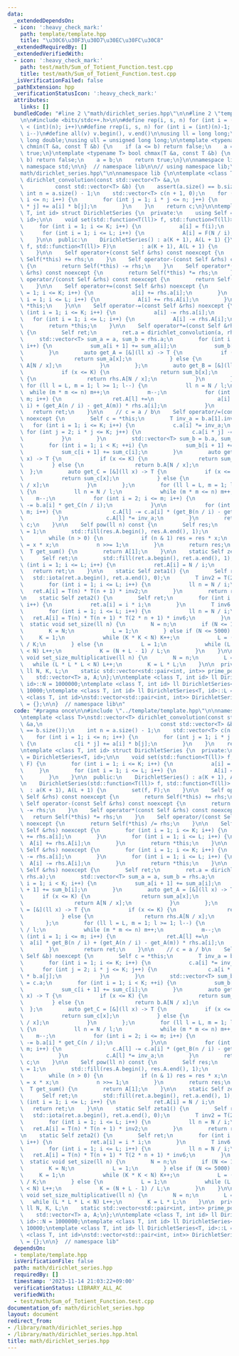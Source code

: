 ```yaml
---
data:
  _extendedDependsOn:
  - icon: ':heavy_check_mark:'
    path: template/template.hpp
    title: "\u30C6\u30F3\u30D7\u30EC\u30FC\u30C8"
  _extendedRequiredBy: []
  _extendedVerifiedWith:
  - icon: ':heavy_check_mark:'
    path: test/math/Sum_of_Totient_Function.test.cpp
    title: test/math/Sum_of_Totient_Function.test.cpp
  _isVerificationFailed: false
  _pathExtension: hpp
  _verificationStatusIcon: ':heavy_check_mark:'
  attributes:
    links: []
  bundledCode: "#line 2 \"math/dirichlet_series.hpp\"\n\n#line 2 \"template/template.hpp\"\
    \n\n#include <bits/stdc++.h>\n\n#define rep(i, s, n) for (int i = (int)(s); i\
    \ < (int)(n); i++)\n#define rrep(i, s, n) for (int i = (int)(n)-1; i >= (int)(s);\
    \ i--)\n#define all(v) v.begin(), v.end()\n\nusing ll = long long;\nusing ld =\
    \ long double;\nusing ull = unsigned long long;\n\ntemplate <typename T> bool\
    \ chmin(T &a, const T &b) {\n    if (a <= b) return false;\n    a = b;\n    return\
    \ true;\n}\ntemplate <typename T> bool chmax(T &a, const T &b) {\n    if (a >=\
    \ b) return false;\n    a = b;\n    return true;\n}\n\nnamespace lib {\n\nusing\
    \ namespace std;\n\n}  // namespace lib\n\n// using namespace lib;\n#line 4 \"\
    math/dirichlet_series.hpp\"\n\nnamespace lib {\n\ntemplate <class T>\nstd::vector<T>\
    \ dirichlet_convolution(const std::vector<T> &a,\n                           \
    \          const std::vector<T> &b) {\n    assert(a.size() == b.size());\n   \
    \ int n = a.size() - 1;\n    std::vector<T> c(n + 1, 0);\n    for (int i = 1;\
    \ i <= n; i++) {\n        for (int j = 1; i * j <= n; j++) {\n            c[i\
    \ * j] += a[i] * b[j];\n        }\n    }\n    return c;\n}\n\ntemplate <class\
    \ T, int id> struct DirichletSeries {\n  private:\n    using Self = DirichletSeries<T,\
    \ id>;\n\n    void set(std::function<T(ll)> f, std::function<T(ll)> F) {\n   \
    \     for (int i = 1; i <= K; i++) {\n            a[i] = f(i);\n        }\n  \
    \      for (int i = 1; i <= L; i++) {\n            A[i] = F(N / i);\n        }\n\
    \    }\n\n  public:\n    DirichletSeries() : a(K + 1), A(L + 1) {}\n\n    DirichletSeries(std::function<T(ll)>\
    \ f, std::function<T(ll)> F)\n        : a(K + 1), A(L + 1) {\n        set(f, F);\n\
    \    }\n\n    Self operator+(const Self &rhs) const noexcept {\n        return\
    \ Self(*this) += rhs;\n    }\n    Self operator-(const Self &rhs) const noexcept\
    \ {\n        return Self(*this) -= rhs;\n    }\n    Self operator*(const Self\
    \ &rhs) const noexcept {\n        return Self(*this) *= rhs;\n    }\n    Self\
    \ operator/(const Self &rhs) const noexcept {\n        return Self(*this) /= rhs;\n\
    \    }\n\n    Self operator+=(const Self &rhs) noexcept {\n        for (int i\
    \ = 1; i <= K; i++) {\n            a[i] += rhs.a[i];\n        }\n        for (int\
    \ i = 1; i <= L; i++) {\n            A[i] += rhs.A[i];\n        }\n        return\
    \ *this;\n    }\n\n    Self operator-=(const Self &rhs) noexcept {\n        for\
    \ (int i = 1; i <= K; i++) {\n            a[i] -= rhs.a[i];\n        }\n     \
    \   for (int i = 1; i <= L; i++) {\n            A[i] -= rhs.A[i];\n        }\n\
    \        return *this;\n    }\n\n    Self operator*=(const Self &rhs) noexcept\
    \ {\n        Self ret;\n        ret.a = dirichlet_convolution(a, rhs.a);\n   \
    \     std::vector<T> sum_a = a, sum_b = rhs.a;\n        for (int i = 1; i < K;\
    \ i++) {\n            sum_a[i + 1] += sum_a[i];\n            sum_b[i + 1] += sum_b[i];\n\
    \        }\n        auto get_A = [&](ll x) -> T {\n            if (x <= K) {\n\
    \                return sum_a[x];\n            } else {\n                return\
    \ A[N / x];\n            }\n        };\n        auto get_B = [&](ll x) -> T {\n\
    \            if (x <= K) {\n                return sum_b[x];\n            } else\
    \ {\n                return rhs.A[N / x];\n            }\n        };\n       \
    \ for (ll l = L, m = 1; l >= 1; l--) {\n            ll n = N / l;\n          \
    \  while (m * m <= n) m++;\n            m--;\n            for (int i = 1; i <=\
    \ m; i++) {\n                ret.A[l] +=\n                    a[i] * get_B(n /\
    \ i) + (get_A(n / i) - get_A(m)) * rhs.a[i];\n            }\n        }\n     \
    \   return ret;\n    }\n\n    // c = a / b\n    Self operator/=(const Self &b)\
    \ noexcept {\n        Self c = *this;\n        T inv_a = b.a[1].inv();\n     \
    \   for (int i = 1; i <= K; i++) {\n            c.a[i] *= inv_a;\n           \
    \ for (int j = 2; i * j <= K; j++) {\n                c.a[i * j] -= c.a[i] * b.a[j];\n\
    \            }\n        }\n        std::vector<T> sum_b = b.a, sum_c = c.a;\n\
    \        for (int i = 1; i < K; ++i) {\n            sum_b[i + 1] += sum_b[i];\n\
    \            sum_c[i + 1] += sum_c[i];\n        }\n        auto get_B = [&](ll\
    \ x) -> T {\n            if (x <= K) {\n                return sum_b[x];\n   \
    \         } else {\n                return b.A[N / x];\n            }\n      \
    \  };\n        auto get_C = [&](ll x) -> T {\n            if (x <= K) {\n    \
    \            return sum_c[x];\n            } else {\n                return c.A[N\
    \ / x];\n            }\n        };\n        for (ll l = L, m = 1; l >= 1; l--)\
    \ {\n            ll n = N / l;\n            while (m * m <= n) m++;\n        \
    \    m--;\n            for (int i = 2; i <= m; i++) {\n                c.A[l]\
    \ -= b.a[i] * get_C(n / i);\n            }\n\n            for (int i = 1; i <=\
    \ m; i++) {\n                c.A[l] -= c.a[i] * (get_B(n / i) - get_B(m));\n \
    \           }\n            c.A[l] *= inv_a;\n        }\n        return *this =\
    \ c;\n    }\n\n    Self pow(ll n) const {\n        Self res;\n        res.a[1]\
    \ = 1;\n        std::fill(res.A.begin(), res.A.end(), 1);\n        Self x = *this;\n\
    \        while (n > 0) {\n            if (n & 1) res = res * x;\n            x\
    \ = x * x;\n            n >>= 1;\n        }\n        return res;\n    }\n\n  \
    \  T get_sum() {\n        return A[1];\n    }\n\n    static Self zeta() {\n  \
    \      Self ret;\n        std::fill(ret.a.begin(), ret.a.end(), 1);\n        for\
    \ (int i = 1; i <= L; i++) {\n            ret.A[i] = N / i;\n        }\n     \
    \   return ret;\n    }\n\n    static Self zeta1() {\n        Self ret;\n     \
    \   std::iota(ret.a.begin(), ret.a.end(), 0);\n        T inv2 = T(2).inv();\n\
    \        for (int i = 1; i <= L; i++) {\n            ll n = N / i;\n         \
    \   ret.A[i] = T(n) * T(n + 1) * inv2;\n        }\n        return ret;\n    }\n\
    \n    static Self zeta2() {\n        Self ret;\n        for (int i = 1; i <= K;\
    \ i++) {\n            ret.a[i] = i * i;\n        }\n        T inv6 = T(6).inv();\n\
    \        for (int i = 1; i <= L; i++) {\n            ll n = N / i;\n         \
    \   ret.A[i] = T(n) * T(n + 1) * T(2 * n + 1) * inv6;\n        }\n    }\n\n  \
    \  static void set_size(ll n) {\n        N = n;\n        if (N <= 10) {\n    \
    \        K = N;\n            L = 1;\n        } else if (N <= 5000) {\n       \
    \     K = 1;\n            while (K * K < N) K++;\n            L = (N + K - 1)\
    \ / K;\n        } else {\n            L = 1;\n            while (L * L * L / 50\
    \ < N) L++;\n            K = (N + L - 1) / L;\n        }\n    }\n\n    static\
    \ void set_size_multiplicative(ll n) {\n        N = n;\n        L = 1;\n     \
    \   while (L * L * L < N) L++;\n        K = L * L;\n    }\n\n  private:\n    static\
    \ ll N, K, L;\n    static std::vector<std::pair<int, int>> prime_pow_table;\n\
    \    std::vector<T> a, A;\n};\n\ntemplate <class T, int id> ll DirichletSeries<T,\
    \ id>::N = 1000000;\ntemplate <class T, int id> ll DirichletSeries<T, id>::K =\
    \ 10000;\ntemplate <class T, int id> ll DirichletSeries<T, id>::L = 100;\ntemplate\
    \ <class T, int id>\nstd::vector<std::pair<int, int>> DirichletSeries<T, id>::prime_pow_table\
    \ = {};\n\n}  // namespace lib\n"
  code: "#pragma once\n\n#include \"../template/template.hpp\"\n\nnamespace lib {\n\
    \ntemplate <class T>\nstd::vector<T> dirichlet_convolution(const std::vector<T>\
    \ &a,\n                                     const std::vector<T> &b) {\n    assert(a.size()\
    \ == b.size());\n    int n = a.size() - 1;\n    std::vector<T> c(n + 1, 0);\n\
    \    for (int i = 1; i <= n; i++) {\n        for (int j = 1; i * j <= n; j++)\
    \ {\n            c[i * j] += a[i] * b[j];\n        }\n    }\n    return c;\n}\n\
    \ntemplate <class T, int id> struct DirichletSeries {\n  private:\n    using Self\
    \ = DirichletSeries<T, id>;\n\n    void set(std::function<T(ll)> f, std::function<T(ll)>\
    \ F) {\n        for (int i = 1; i <= K; i++) {\n            a[i] = f(i);\n   \
    \     }\n        for (int i = 1; i <= L; i++) {\n            A[i] = F(N / i);\n\
    \        }\n    }\n\n  public:\n    DirichletSeries() : a(K + 1), A(L + 1) {}\n\
    \n    DirichletSeries(std::function<T(ll)> f, std::function<T(ll)> F)\n      \
    \  : a(K + 1), A(L + 1) {\n        set(f, F);\n    }\n\n    Self operator+(const\
    \ Self &rhs) const noexcept {\n        return Self(*this) += rhs;\n    }\n   \
    \ Self operator-(const Self &rhs) const noexcept {\n        return Self(*this)\
    \ -= rhs;\n    }\n    Self operator*(const Self &rhs) const noexcept {\n     \
    \   return Self(*this) *= rhs;\n    }\n    Self operator/(const Self &rhs) const\
    \ noexcept {\n        return Self(*this) /= rhs;\n    }\n\n    Self operator+=(const\
    \ Self &rhs) noexcept {\n        for (int i = 1; i <= K; i++) {\n            a[i]\
    \ += rhs.a[i];\n        }\n        for (int i = 1; i <= L; i++) {\n          \
    \  A[i] += rhs.A[i];\n        }\n        return *this;\n    }\n\n    Self operator-=(const\
    \ Self &rhs) noexcept {\n        for (int i = 1; i <= K; i++) {\n            a[i]\
    \ -= rhs.a[i];\n        }\n        for (int i = 1; i <= L; i++) {\n          \
    \  A[i] -= rhs.A[i];\n        }\n        return *this;\n    }\n\n    Self operator*=(const\
    \ Self &rhs) noexcept {\n        Self ret;\n        ret.a = dirichlet_convolution(a,\
    \ rhs.a);\n        std::vector<T> sum_a = a, sum_b = rhs.a;\n        for (int\
    \ i = 1; i < K; i++) {\n            sum_a[i + 1] += sum_a[i];\n            sum_b[i\
    \ + 1] += sum_b[i];\n        }\n        auto get_A = [&](ll x) -> T {\n      \
    \      if (x <= K) {\n                return sum_a[x];\n            } else {\n\
    \                return A[N / x];\n            }\n        };\n        auto get_B\
    \ = [&](ll x) -> T {\n            if (x <= K) {\n                return sum_b[x];\n\
    \            } else {\n                return rhs.A[N / x];\n            }\n \
    \       };\n        for (ll l = L, m = 1; l >= 1; l--) {\n            ll n = N\
    \ / l;\n            while (m * m <= n) m++;\n            m--;\n            for\
    \ (int i = 1; i <= m; i++) {\n                ret.A[l] +=\n                  \
    \  a[i] * get_B(n / i) + (get_A(n / i) - get_A(m)) * rhs.a[i];\n            }\n\
    \        }\n        return ret;\n    }\n\n    // c = a / b\n    Self operator/=(const\
    \ Self &b) noexcept {\n        Self c = *this;\n        T inv_a = b.a[1].inv();\n\
    \        for (int i = 1; i <= K; i++) {\n            c.a[i] *= inv_a;\n      \
    \      for (int j = 2; i * j <= K; j++) {\n                c.a[i * j] -= c.a[i]\
    \ * b.a[j];\n            }\n        }\n        std::vector<T> sum_b = b.a, sum_c\
    \ = c.a;\n        for (int i = 1; i < K; ++i) {\n            sum_b[i + 1] += sum_b[i];\n\
    \            sum_c[i + 1] += sum_c[i];\n        }\n        auto get_B = [&](ll\
    \ x) -> T {\n            if (x <= K) {\n                return sum_b[x];\n   \
    \         } else {\n                return b.A[N / x];\n            }\n      \
    \  };\n        auto get_C = [&](ll x) -> T {\n            if (x <= K) {\n    \
    \            return sum_c[x];\n            } else {\n                return c.A[N\
    \ / x];\n            }\n        };\n        for (ll l = L, m = 1; l >= 1; l--)\
    \ {\n            ll n = N / l;\n            while (m * m <= n) m++;\n        \
    \    m--;\n            for (int i = 2; i <= m; i++) {\n                c.A[l]\
    \ -= b.a[i] * get_C(n / i);\n            }\n\n            for (int i = 1; i <=\
    \ m; i++) {\n                c.A[l] -= c.a[i] * (get_B(n / i) - get_B(m));\n \
    \           }\n            c.A[l] *= inv_a;\n        }\n        return *this =\
    \ c;\n    }\n\n    Self pow(ll n) const {\n        Self res;\n        res.a[1]\
    \ = 1;\n        std::fill(res.A.begin(), res.A.end(), 1);\n        Self x = *this;\n\
    \        while (n > 0) {\n            if (n & 1) res = res * x;\n            x\
    \ = x * x;\n            n >>= 1;\n        }\n        return res;\n    }\n\n  \
    \  T get_sum() {\n        return A[1];\n    }\n\n    static Self zeta() {\n  \
    \      Self ret;\n        std::fill(ret.a.begin(), ret.a.end(), 1);\n        for\
    \ (int i = 1; i <= L; i++) {\n            ret.A[i] = N / i;\n        }\n     \
    \   return ret;\n    }\n\n    static Self zeta1() {\n        Self ret;\n     \
    \   std::iota(ret.a.begin(), ret.a.end(), 0);\n        T inv2 = T(2).inv();\n\
    \        for (int i = 1; i <= L; i++) {\n            ll n = N / i;\n         \
    \   ret.A[i] = T(n) * T(n + 1) * inv2;\n        }\n        return ret;\n    }\n\
    \n    static Self zeta2() {\n        Self ret;\n        for (int i = 1; i <= K;\
    \ i++) {\n            ret.a[i] = i * i;\n        }\n        T inv6 = T(6).inv();\n\
    \        for (int i = 1; i <= L; i++) {\n            ll n = N / i;\n         \
    \   ret.A[i] = T(n) * T(n + 1) * T(2 * n + 1) * inv6;\n        }\n    }\n\n  \
    \  static void set_size(ll n) {\n        N = n;\n        if (N <= 10) {\n    \
    \        K = N;\n            L = 1;\n        } else if (N <= 5000) {\n       \
    \     K = 1;\n            while (K * K < N) K++;\n            L = (N + K - 1)\
    \ / K;\n        } else {\n            L = 1;\n            while (L * L * L / 50\
    \ < N) L++;\n            K = (N + L - 1) / L;\n        }\n    }\n\n    static\
    \ void set_size_multiplicative(ll n) {\n        N = n;\n        L = 1;\n     \
    \   while (L * L * L < N) L++;\n        K = L * L;\n    }\n\n  private:\n    static\
    \ ll N, K, L;\n    static std::vector<std::pair<int, int>> prime_pow_table;\n\
    \    std::vector<T> a, A;\n};\n\ntemplate <class T, int id> ll DirichletSeries<T,\
    \ id>::N = 1000000;\ntemplate <class T, int id> ll DirichletSeries<T, id>::K =\
    \ 10000;\ntemplate <class T, int id> ll DirichletSeries<T, id>::L = 100;\ntemplate\
    \ <class T, int id>\nstd::vector<std::pair<int, int>> DirichletSeries<T, id>::prime_pow_table\
    \ = {};\n\n}  // namespace lib"
  dependsOn:
  - template/template.hpp
  isVerificationFile: false
  path: math/dirichlet_series.hpp
  requiredBy: []
  timestamp: '2023-11-14 21:03:22+09:00'
  verificationStatus: LIBRARY_ALL_AC
  verifiedWith:
  - test/math/Sum_of_Totient_Function.test.cpp
documentation_of: math/dirichlet_series.hpp
layout: document
redirect_from:
- /library/math/dirichlet_series.hpp
- /library/math/dirichlet_series.hpp.html
title: math/dirichlet_series.hpp
---
```

